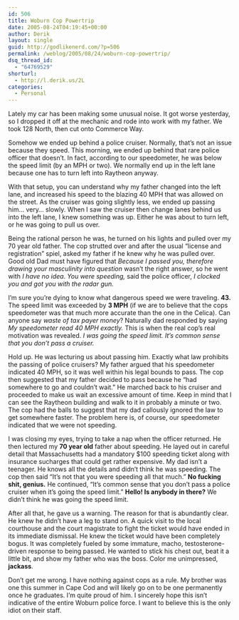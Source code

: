 ```yaml
---
id: 506
title: Woburn Cop Powertrip
date: 2005-08-24T04:19:45+00:00
author: Derik
layout: single
guid: http://godlikenerd.com/?p=506
permalink: /weblog/2005/08/24/woburn-cop-powertrip/
dsq_thread_id:
  - "64769529"
shorturl:
  - http://l.derik.us/2L
categories:
  - Personal
---
```

Lately my car has been making some unusual noise. It got worse yesterday, so I dropped it off at the mechanic and rode into work with my father. We took 128 North, then cut onto Commerce Way.

Somehow we ended up behind a police cruiser. Normally, that&#8217;s not an issue because they speed. This morning, we ended up behind that rare police officer that doesn&#8217;t. In fact, according to our speedometer, he was below the speed limit (by an MPH or two). We normally end up in the left lane because one has to turn left into Raytheon anyway.

With that setup, you can understand why my father changed into the left lane, and increased his speed to the blazing 40 MPH that was allowed on the street. As the cruiser was going slightly less, we ended up passing him&#8230; very&#8230; slowly. When I saw the cruiser then change lanes behind us into the left lane, I knew something was up. Either he was about to turn left, or he was going to pull us over.

Being the rational person he was, he turned on his lights and pulled over my 70 year old father. The cop strutted over and after the usual &#8220;license and registration&#8221; spiel, asked my father if he knew why he was pulled over. Good old Dad must have figured that _Because I passed you, therefore drawing your masculinity into question_ wasn&#8217;t the right answer, so he went with _I have no idea_. _You were speeding,_ said the police officer, _I clocked you and got you with the radar gun._

I&#8217;m sure you&#8217;re dying to know what dangerous speed we were traveling. **43.** The speed limit was exceeded by **3 MPH** (if we are to believe that the cops speedometer was that much more accurate than the one in the Celica). Can anyone say _waste of tax payer money_? Naturally dad responded by saying _My speedometer read 40 MPH exactly._ This is when the real cop&#8217;s real motivation was revealed. _I was going the speed limit. It&#8217;s common sense that you don&#8217;t pass a cruiser._

Hold up. He was lecturing us about passing him. Exactly what law prohibits the passing of police cruisers? My father argued that his speedometer indicated 40 MPH, so it was well within his legal bounds to pass. The cop then suggested that my father decided to pass because he &#8220;had somewhere to go and couldn&#8217;t wait.&#8221; He marched back to his cruiser and proceeded to make us wait an excessive amount of time. Keep in mind that I can see the Raytheon building and walk to it in probably a minute or two. The cop had the balls to suggest that my dad callously ignored the law to get somewhere faster. The problem here is, of course, our speedometer indicated that we were not speeding.

I was closing my eyes, trying to take a nap when the officer returned. He then lectured my **70 year old** father about speeding. He layed out in careful detail that Massachusetts had a mandatory $100 speeding ticket along with insurance sucharges that could get rather expensive. My dad isn&#8217;t a teenager. He knows all the details and didn&#8217;t think he was speeding. The cop then said &#8220;It&#8217;s not that you were speeding all that much.&#8221; **No fucking shit, genius.** He continued, &#8220;It&#8217;s common sense that you don&#8217;t pass a police cruiser when it&#8217;s going the speed limit.&#8221; **Hello! Is anybody in there?** We didn&#8217;t think he was going the speed limit.

After all that, he gave us a warning. The reason for that is abundantly clear. He knew he didn&#8217;t have a leg to stand on. A quick visit to the local courthouse and the court magistrate to fight the ticket would have ended in its immediate dismissal. He knew the ticket would have been completely bogus. It was completely fueled by some immature, macho, testosterone-driven response to being passed. He wanted to stick his chest out, beat it a little bit, and show my father who was the boss. Color me unimpressed, **jackass**.

Don&#8217;t get me wrong. I have nothing against cops as a rule. My brother was one this summer in Cape Cod and will likely go on to be one permanently once he graduates. I&#8217;m quite proud of him. I sincerely hope this isn&#8217;t indicative of the entire Woburn police force. I want to believe this is the only idiot on their staff.